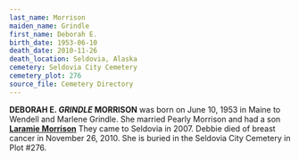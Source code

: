 ```yaml
---
last_name: Morrison
maiden_name: Grindle
first_name: Deborah E.
birth_date: 1953-06-10
death_date: 2010-11-26
death_location: Seldovia, Alaska
cemetery: Seldovia City Cemetery
cemetery_plot: 276
source_file: Cemetery Directory
---
```

**DEBORAH E. *GRINDLE* MORRISON** was born on June 10, 1953 in Maine to Wendell and Marlene
Grindle. She married Pearly Morrison and had a son [**Laramie Morrison**](./Morrison_Laramie.md.)
They came to Seldovia in 2007. Debbie died of breast cancer in November 26, 2010. She is buried in the Seldovia City Cemetery in Plot #276.




